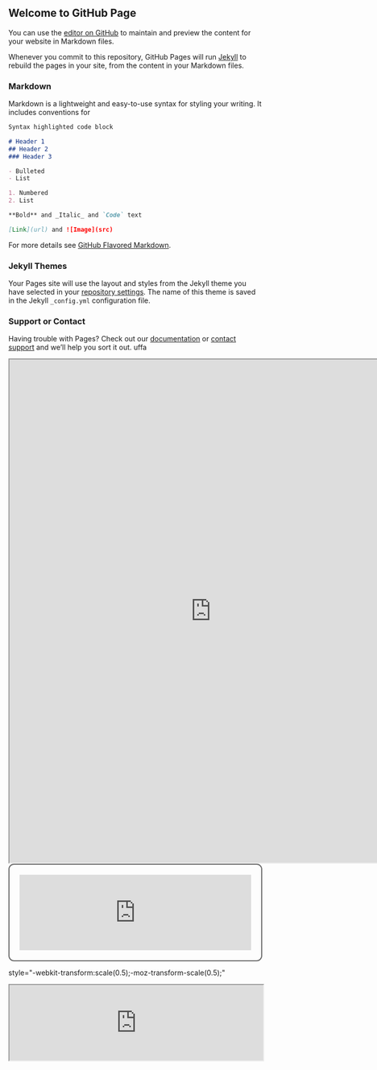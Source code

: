 ## Welcome to GitHub Page

You can use the [editor on GitHub](https://github.com/ACarfi/GesturalInteractionSurvey/edit/master/index.md) to maintain and preview the content for your website in Markdown files.

Whenever you commit to this repository, GitHub Pages will run [Jekyll](https://jekyllrb.com/) to rebuild the pages in your site, from the content in your Markdown files.

### Markdown

Markdown is a lightweight and easy-to-use syntax for styling your writing. It includes conventions for

```markdown
Syntax highlighted code block

# Header 1
## Header 2
### Header 3

- Bulleted
- List

1. Numbered
2. List

**Bold** and _Italic_ and `Code` text

[Link](url) and ![Image](src)
```

For more details see [GitHub Flavored Markdown](https://guides.github.com/features/mastering-markdown/).

### Jekyll Themes

Your Pages site will use the layout and styles from the Jekyll theme you have selected in your [repository settings](https://github.com/ACarfi/GesturalInteractionSurvey/settings). The name of this theme is saved in the Jekyll `_config.yml` configuration file.

### Support or Contact

Having trouble with Pages? Check out our [documentation](https://help.github.com/categories/github-pages-basics/) or [contact support](https://github.com/contact) and we’ll help you sort it out.
uffa
<iframe src="https://docs.google.com/spreadsheets/d/e/2PACX-1vTJar69jP8wZutbZfNQDADHKzcNvaL3X-m3k8Q8l4QiDlx-shkRMAao35zD_-roTRwETO2--YhW2NRn/pubhtml?gid=0&amp;single=true&amp;widget=true&amp;headers=false" height="1000" width="800"></iframe>

<div style="border:2px solid #666; border-radius:11px; padding:20px;">

<iframe id="form-iframe" src="https://docs.google.com/spreadsheets/d/e/2PACX-1vTJar69jP8wZutbZfNQDADHKzcNvaL3X-m3k8Q8l4QiDlx-shkRMAao35zD_-roTRwETO2--YhW2NRn/pubhtml?gid=0&amp;single=true&amp;widget=true&amp;headers=false" style="margin:0; width:100%; height:150px; border:none; overflow:hidden;" scrolling="no" onload="AdjustIframeHeightOnLoad()"></iframe>

<script type="text/javascript">
function AdjustIframeHeightOnLoad() { document.getElementById("form-iframe").style.height = document.getElementById("form-iframe").contentWindow.document.body.scrollHeight + "px"; }
function AdjustIframeHeight(i) { document.getElementById("form-iframe").style.height = parseInt(i) + "px"; }
</script>

</div>


style="-webkit-transform:scale(0.5);-moz-transform-scale(0.5);"


<iframe src="https://docs.google.com/spreadsheets/d/e/2PACX-1vTJar69jP8wZutbZfNQDADHKzcNvaL3X-m3k8Q8l4QiDlx-shkRMAao35zD_-roTRwETO2--YhW2NRn/pubhtml?gid=0&amp;single=true&amp;widget=false&amp;headers=false;chrome=false" width="100%" class="myIframe" >
<p>Hi SOF</p>
</iframe>

<script type="text/javascript" language="javascript"> 
$('.myIframe').css('height', $(window).height()+'px');
</script>
